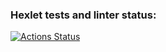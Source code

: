 ### Hexlet tests and linter status:
[![Actions Status](https://github.com/Serggi0/python-project-lvl4/workflows/hexlet-check/badge.svg)](https://github.com/Serggi0/python-project-lvl4/actions)